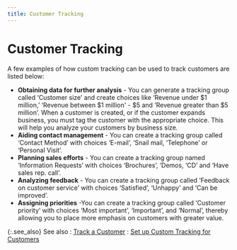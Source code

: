 ```yaml
---
title: Customer Tracking
---
```


# Customer Tracking


A few examples of how custom tracking can be used to track customers  are listed below:

- **Obtaining 
 data for further analysis** - You can generate a tracking group called  ‘Customer size’ and create choices like ‘Revenue under $1 million,’ ‘Revenue  between $1 million' - $5 and ‘Revenue greater than $5 million’. When a  customer is created, or if the customer expands business, you must tag  the customer with the appropriate choice. This will help you analyze your  customers by business size.
- **Aiding 
 contact management** - You can create a tracking group called ‘Contact  Method’ with choices ‘E-mail’, ‘Snail mail, ‘Telephone’ or ‘Personal Visit’.
- **Planning 
 sales efforts** - You can create a tracking group named ‘Information  Requests’ with choices ‘Brochures’, ‘Demos, ‘CD’ and ‘Have sales rep.  call’.
- **Analyzing 
 feedback** - You can create a tracking group called ‘Feedback on  customer service’ with choices ‘Satisfied’, ‘Unhappy’ and ‘Can be improved’.
- **Assigning 
 priorities** -You can create a tracking group called ‘Customer priority’  with choices ‘Most important’, ‘Important’, and ‘Normal’, thereby allowing  you to place more emphasis on customers with greater value.



{:.see_also}
See also
: [Track a Customer]({{site.ct_baseurl}}/customer-tracking/track_a_customer.html)
: [Set  up Custom Tracking for Customers]({{site.ct_baseurl}}/customer-tracking/set_up_custom_tracking_for_customers.html)
